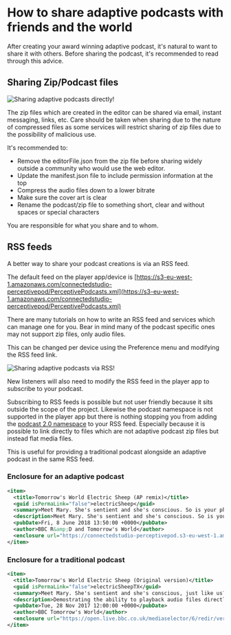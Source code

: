 # How to share adaptive podcasts with friends and the world

After creating your award winning adaptive podcast, it's natural to want to share it with others.
Before sharing the podcast, it's recommended to read through this advice.

## Sharing Zip/Podcast files

![Sharing adaptive podcasts directly](https://user-images.githubusercontent.com/1649922/188499831-4806c578-e691-4888-9c08-4f366a96e3d9.png)!

The zip files which are created in the editor can be shared via email, instant messaging, links, etc. Care should be taken when sharing due to the nature of compressed files as some services will restrict sharing of zip files due to the possibility of malicious use.

It's recommended to:

* Remove the editorFile.json from the zip file before sharing widely outside a community who would use the web editor.
* Update the manifest.json file to include permission information at the top
* Compress the audio files down to a lower bitrate
* Make sure the cover art is clear
* Rename the podcast/zip file to something short, clear and without spaces or special characters

You are responsible for what you share and to whom.

## RSS feeds

A better way to share your podcast creations is via an RSS feed.

The default feed on the player app/device is [https://s3-eu-west-1.amazonaws.com/connectedstudio-perceptivepod/PerceptivePodcasts.xml](https://s3-eu-west-1.amazonaws.com/connectedstudio-perceptivepod/PerceptivePodcasts.xml)

There are many tutorials on how to write an RSS feed and services which can manage one for you. Bear in mind many of the podcast specific ones may not support zip files, only audio files.

This can be changed per device using the Preference menu and modifying the RSS feed link.

![Sharing adaptive podcasts via RSS](https://user-images.githubusercontent.com/1649922/188499830-b41cf3da-f8d7-47df-aae4-a05cc47fe45b.png)!

New listeners will also need to modify the RSS feed in the player app to subscribe to your podcast.

Subscribing to RSS feeds is possible but not user friendly because it sits outside the scope of the project. Likewise the podcast namespace is not supported in the player app but there is nothing stopping you from adding the [podcast 2.0 namespace](https://github.com/Podcastindex-org/podcast-namespace/blob/main/docs/1.0.md#alternate-enclosure) to your RSS feed. Especially because it is possible to link directly to files which are not adaptive podcast zip files but instead flat media files.

This is useful for providing a traditional podcast alongside an adaptive podcast in the same RSS feed.

### Enclosure for an adaptive podcast

```xml
<item>
  <title>Tomorrow's World Electric Sheep (AP remix)</title>
  <guid isPermaLink="false">electricSheep</guid>
  <summary>Meet Mary. She's sentient and she's conscious. So is your phone...</summary>
  <description>Meet Mary. She's sentient and she's conscious. So is your phone...</description>
  <pubDate>Fri, 8 June 2018 13:50:00 +0000</pubDate>
  <author>BBC R&amp;D and Tomorrow's World</author>
  <enclosure url="https://connectedstudio-perceptivepod.s3-eu-west-1.amazonaws.com/tomorrowsWorldEp4.zip" length="58892164" type="application/zip"/>
</item>
```

### Enclosure for a traditional podcast

```xml
<item>
  <title>Tomorrow's World Electric Sheep (Original version)</title>
  <guid isPermaLink="false">electricSheepTX</guid>
  <summary>Meet Mary. She's sentient and she's conscious, just like us?</summary>
  <description>Demostrating the ability to playback audio files directly</description>
  <pubDate>Tue, 28 Nov 2017 12:00:00 +0000</pubDate>
  <author>BBC Tomorrow's World</author>
  <enclosure url="https://open.live.bbc.co.uk/mediaselector/6/redir/version/2.0/mediaset/audio-nondrm-download/proto/https/vpid/p05mfn6t.mp3" length="58933753" type="audio/mpeg"/>
</item>
```
